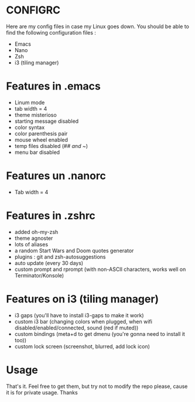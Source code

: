 # CONFIGRC
Here are my config files in case my Linux goes down. You should be able to find the following configuration files :
- Emacs
- Nano
- Zsh
- i3 (tiling manager)

# Features in .emacs
- Linum mode
- tab width = 4
- theme misterioso
- starting message disabled
- color syntax
- color parenthesis pair
- mouse wheel enabled
- temp files disabled (#*# and ~*)
- menu bar disabled

# Features un .nanorc
- Tab width = 4

# Features in .zshrc
- added oh-my-zsh
- theme agnoster
- lots of aliases
- a random Start Wars and Doom quotes generator
- plugins : git and zsh-autosuggestions
- auto update (every 30 days)
- custom prompt and rprompt (with non-ASCII characters, works well on Terminator/Konsole)

# Features on i3 (tiling manager)
- i3 gaps (you'll have to install i3-gaps to make it work)
- custom i3 bar (changing colors when plugged, when wifi disabled/enabled/connected, sound (red if muted))
- custom bindings (meta+d to get dmenu (you're gonna need to install it too))
- custom lock screen (screenshot, blurred, add lock icon)

# Usage
That's it. Feel free to get them, but try not to modify the repo please, cause it is for private usage.
Thanks
